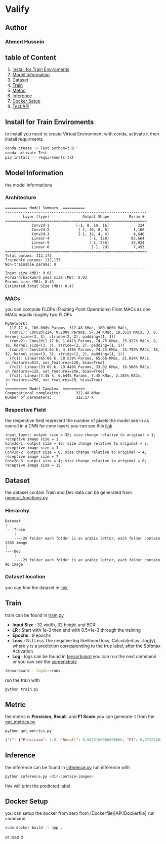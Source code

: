# Valify
## Author
### Ahmed Hussein
## table of Content 
1. [Install for Train Enviroments](#install-for-train-enviroments)
2. [Model Information](#model-information)
3. [Dataset](#dataset)
4. [Train](#train)
5. [Metric](#metric)
6. [Inference](#inference)
7. [Docker Setup](#docker-setup)
8. [Test API](#test-api)

## Install for Train Enviroments
to install you need to create Virtual Environment with conda, activate it  then install requirments
```bash
conda create -n Test python=3.8.*
conda activate Test
pip install -r requirements.txt
```
## Model Information
the model informations
### Architecture

```
========== Model Summary  ==========
----------------------------------------------------------------
        Layer (type)               Output Shape         Param #
================================================================
            Conv2d-1            [-1, 8, 16, 16]             224
            Conv2d-2             [-1, 16, 8, 8]           1,168
            Conv2d-3             [-1, 32, 4, 4]           4,640
            Linear-4                  [-1, 128]          65,664
            Linear-5                  [-1, 256]          33,024
            Linear-6                   [-1, 29]           7,453
================================================================
Total params: 112,173
Trainable params: 112,173
Non-trainable params: 0
----------------------------------------------------------------
Input size (MB): 0.01
Forward/backward pass size (MB): 0.03
Params size (MB): 0.43
Estimated Total Size (MB): 0.47
```

### MACs 
you can compute FLOPs (Floating Point Operations) From MACs as one MACs equals roughly two FLOPs
```
MyNetwork(
  112.17 k, 100.000% Params, 312.48 KMac, 100.000% MACs, 
  (conv1): Conv2d(224, 0.200% Params, 57.34 KMac, 18.351% MACs, 3, 8, kernel_size=(3, 3), stride=(2, 2), padding=(1, 1))
  (conv2): Conv2d(1.17 k, 1.041% Params, 74.75 KMac, 23.922% MACs, 8, 16, kernel_size=(3, 3), stride=(2, 2), padding=(1, 1))
  (conv3): Conv2d(4.64 k, 4.136% Params, 74.24 KMac, 23.759% MACs, 16, 32, kernel_size=(3, 3), stride=(2, 2), padding=(1, 1))
  (fc1): Linear(65.66 k, 58.538% Params, 65.66 KMac, 21.014% MACs, in_features=512, out_features=128, bias=True)
  (fc2): Linear(33.02 k, 29.440% Params, 33.02 KMac, 10.568% MACs, in_features=128, out_features=256, bias=True)
  (fc3): Linear(7.45 k, 6.644% Params, 7.45 KMac, 2.385% MACs, in_features=256, out_features=29, bias=True)
)
========== Model Complex  ==========
Computational complexity:       312.48 KMac
Number of parameters:           112.17 k
```
### Respective Field
the respective field represent the number of pixels the model see in as overall in a CNN  for conv layers
you can see this [link](https://rubikscode.net/2021/11/15/receptive-field-arithmetic-for-convolutional-neural-networks/)
```
input_layer: output size = 32; size change relative to original = 1; receptive image size = 1
Conv2d-1: output size = 16; size change relative to original = 2; receptive image size = 3
Conv2d-2: output size = 8; size change relative to original = 4; receptive image size = 7
Conv2d-3: output size = 4; size change relative to original = 8; receptive image size = 15
```

## Dataset
the dataset contain Train and Dev data can be generated from [general_functions.py](utils/general_functions.py)
### Hierarchy  
```tree
Dataset
|
----Train 
    |
    ----29 folder each folder is an arabic letter, each folder contain 2385 image 
|
----Dev 
    |
    ----29 folder each folder is an arabic letter, each folder contain 96 image
```
### Dataset location
you can find the dataset in [link](Dataset/Link.txt)

## Train
train can be found in [train.py](train.py)
* **Input Size** : 32 width, 32 height and BGR
* **LR** : Start with 1e-3 then end with 0.5*1e-3 through the training 
* **Epochs** : 9 epochs
* **Loss** : NLLLoss  The negative log likelihood loss, Calculated as −log(y), where y is a prediction corresponding to the true label, after the Softmax Activation
* **Log** : logs can be found in [tensorboard](runs/Sep13_22-44-54_res12-Precision-T7600/events.out.tfevents.1694637894.res12-Precision-T7600.1899822.0)
you can run the next command or you can see the [screenshots](Images) 
```bash
tensorboard --logdir=runs
```

run the train with 
```bash
python train.py
```

## Metric
the metric is **Precision**, **Recall**, and **F1 Score**
you can generate it from the [get_metrics.py](get_metrics.py)
```bash
python get_metrics.py
```
```json
{"ا": {"Precision": 1.0, "Recall": 0.9479166666666666, "F1": 0.9732620320855615}, "ب": {"Precision": 0.8055555555555556, "Recall": 0.90625, "F1": 0.8529411764705882}, "ت": {"Precision": 0.7373737373737373, "Recall": 0.7604166666666666, "F1": 0.7487179487179487}, "ث": {"Precision": 0.7604166666666666, "Recall": 0.7604166666666666, "F1": 0.7604166666666666}, "ج": {"Precision": 0.971830985915493, "Recall": 0.71875, "F1": 0.8263473053892216}, "ح": {"Precision": 0.8640776699029126, "Recall": 0.9270833333333334, "F1": 0.8944723618090452}, "خ": {"Precision": 0.9263157894736842, "Recall": 0.9166666666666666, "F1": 0.9214659685863874}, "د": {"Precision": 0.8942307692307693, "Recall": 0.96875, "F1": 0.93}, "ذ": {"Precision": 0.9368421052631579, "Recall": 0.9270833333333334, "F1": 0.9319371727748692}, "ر": {"Precision": 0.93, "Recall": 0.96875, "F1": 0.9489795918367346}, "ز": {"Precision": 0.9891304347826086, "Recall": 0.9479166666666666, "F1": 0.9680851063829786}, "س": {"Precision": 0.85, "Recall": 0.8854166666666666, "F1": 0.8673469387755102}, "ش": {"Precision": 0.956989247311828, "Recall": 0.9270833333333334, "F1": 0.9417989417989417}, "ص": {"Precision": 0.8105263157894737, "Recall": 0.8020833333333334, "F1": 0.806282722513089}, "ض": {"Precision": 0.946236559139785, "Recall": 0.9166666666666666, "F1": 0.9312169312169313}, "ط": {"Precision": 0.9775280898876404, "Recall": 0.90625, "F1": 0.9405405405405405}, "ظ": {"Precision": 0.9108910891089109, "Recall": 0.9583333333333334, "F1": 0.934010152284264}, "ع": {"Precision": 0.7924528301886793, "Recall": 0.875, "F1": 0.8316831683168316}, "غ": {"Precision": 0.7435897435897436, "Recall": 0.90625, "F1": 0.8169014084507042}, "ف": {"Precision": 0.7560975609756098, "Recall": 0.6458333333333334, "F1": 0.6966292134831461}, "ق": {"Precision": 0.7934782608695652, "Recall": 0.7604166666666666, "F1": 0.7765957446808509}, "ك": {"Precision": 0.9777777777777777, "Recall": 0.9166666666666666, "F1": 0.946236559139785}, "ل": {"Precision": 0.8529411764705882, "Recall": 0.90625, "F1": 0.8787878787878787}, "لا": {"Precision": 0.979381443298969, "Recall": 0.9895833333333334, "F1": 0.9844559585492227}, "م": {"Precision": 0.8736842105263158, "Recall": 0.8645833333333334, "F1": 0.8691099476439791}, "ن": {"Precision": 0.8395061728395061, "Recall": 0.7083333333333334, "F1": 0.768361581920904}, "ه": {"Precision": 0.7889908256880734, "Recall": 0.8958333333333334, "F1": 0.8390243902439025}, "و": {"Precision": 0.9894736842105263, "Recall": 0.9791666666666666, "F1": 0.9842931937172775}, "ي": {"Precision": 0.9139784946236559, "Recall": 0.8854166666666666, "F1": 0.8994708994708994}}
```
## Inference
the inference can be found in [inference.py](inference.py) 
run inference with 
```bash
python inference.py <dir-contain-images>
```
this will print the predicted label 

## Docker Setup
you can setup the docker from zero from (Dockerfile)[API/Dockerfile]
run command 
```bash
sudo docker build -t app .
```
or load it 
